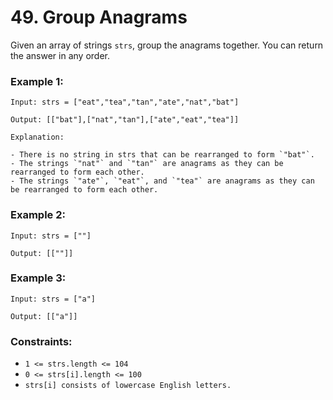 # 49. Group Anagrams
Given an array of strings `strs`, group the anagrams together. You can return the answer in any order.

### Example 1:
```
Input: strs = ["eat","tea","tan","ate","nat","bat"]

Output: [["bat"],["nat","tan"],["ate","eat","tea"]]

Explanation:

- There is no string in strs that can be rearranged to form `"bat"`.
- The strings `"nat"` and `"tan"` are anagrams as they can be rearranged to form each other.
- The strings `"ate"`, `"eat"`, and `"tea"` are anagrams as they can be rearranged to form each other.
```
### Example 2:
```
Input: strs = [""]

Output: [[""]]
```
### Example 3:
```
Input: strs = ["a"]

Output: [["a"]]
```
### Constraints:
- `1 <= strs.length <= 104`
- `0 <= strs[i].length <= 100`
- `strs[i] consists of lowercase English letters.`
